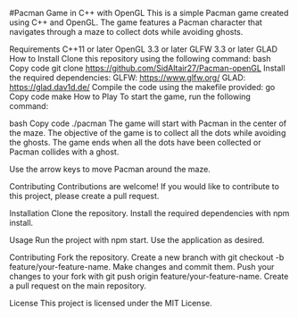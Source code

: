 #Pacman Game in C++ with OpenGL
This is a simple Pacman game created using C++ and OpenGL. The game features a Pacman character that navigates through a maze to collect dots while avoiding ghosts.

Requirements
C++11 or later
OpenGL 3.3 or later
GLFW 3.3 or later
GLAD
How to Install
Clone this repository using the following command:
bash
Copy code
git clone https://github.com/SidAltair27/Pacman-openGL
Install the required dependencies:
GLFW: https://www.glfw.org/
GLAD: https://glad.dav1d.de/
Compile the code using the makefile provided:
go
Copy code
make
How to Play
To start the game, run the following command:

bash
Copy code
./pacman
The game will start with Pacman in the center of the maze. The objective of the game is to collect all the dots while avoiding the ghosts. The game ends when all the dots have been collected or Pacman collides with a ghost.

Use the arrow keys to move Pacman around the maze.

Contributing
Contributions are welcome! If you would like to contribute to this project, please create a pull request.

Installation
Clone the repository.
Install the required dependencies with npm install.

Usage
Run the project with npm start.
Use the application as desired.

Contributing
Fork the repository.
Create a new branch with git checkout -b feature/your-feature-name.
Make changes and commit them.
Push your changes to your fork with git push origin feature/your-feature-name.
Create a pull request on the main repository.

License
This project is licensed under the MIT License.

